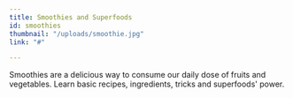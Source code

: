 ```yaml
---
title: Smoothies and Superfoods
id: smoothies
thumbnail: "/uploads/smoothie.jpg"
link: "#"

---
```

Smoothies are a delicious way to consume our daily dose of fruits and vegetables. Learn basic recipes, ingredients, tricks and superfoods' power.